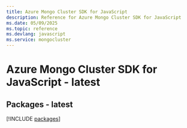 ```yaml
---
title: Azure Mongo Cluster SDK for JavaScript
description: Reference for Azure Mongo Cluster SDK for JavaScript
ms.date: 05/09/2025
ms.topic: reference
ms.devlang: javascript
ms.service: mongocluster
---
```

# Azure Mongo Cluster SDK for JavaScript - latest
## Packages - latest
[!INCLUDE [packages](mongo-cluster-index.md)]